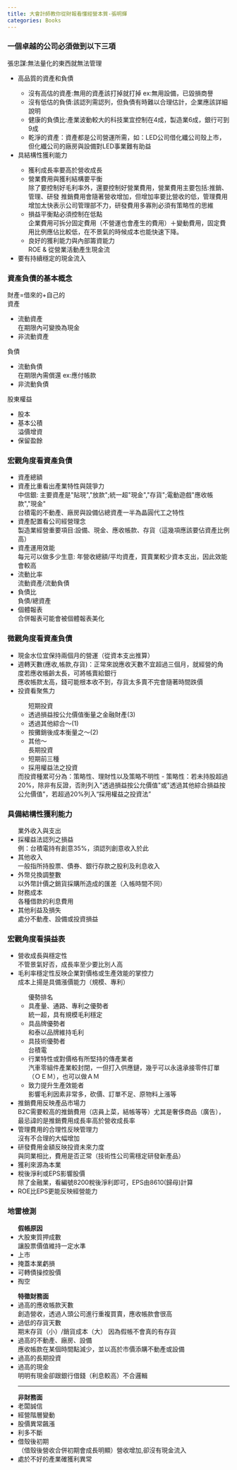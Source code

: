 ```yaml
---
title: 大會計師教你從財報看懂經營本質-張明輝
categories: Books
---
```




<div class="container-fluid">
    <div class="row single-entry">
        <p>
            <h3>一個卓越的公司必須做到以下三項</h3>
            張忠謀:無法量化的東西就無法管理
            <ul>
                <li>高品質的資產和負債</li>
                <ul>
                    <li>沒有高估的資產:無用的資產該打掉就打掉 ex:無用設備，已毀損商譽</li>
                    <li>沒有低估的負債:該認列需認列，但負債有時難以合理估計，企業應該詳細說明</li>
                    <li>健康的負債比:產業波動較大的科技業宜控制在4成，製造業6成，銀行可到9成</li>
                    <li>乾淨的資產：資產都是公司營運所需，如：LED公司借化纖公司殼上市，但化纖公司的廠房與設備對LED事業難有助益</li>
                </ul>
                <li>具結構性獲利能力</li>
                <ul>
                    <li>獲利成長率要高於營收成長</li>
                    <li>營業費用與獲利結構要平衡</li>
                    除了要控制好毛利率外，還要控制好營業費用，營業費用主要包括:推銷、管理、研發
                    推銷費用會隨著營收增加，但增加率要比營收的低，管理費用增加太快表示公司管理部不力，研發費用多寡則必須有策略性的思維
                    <li>損益平衡點必須控制在低點</li>
                    企業費用可拆分固定費用（不營運也會產生的費用）＋變動費用，固定費用比例應佔比較低，在不景氣的時候成本也能快速下降。
                    <li>良好的獲利能力與內部籌資能力</li>
                    ROE & 從營業活動產生現金流
                </ul>
                <li>要有持續穩定的現金流入</li>
            </ul>
            <h3>資產負債的基本概念</h3>
            <p>
                財產=借來的+自己的<br>
                資產
                <ul>
                    <li>流動資產</li>
                    在期限內可變換為現金
                    <li>非流動資產</li>
                </ul>
                負債
                <ul>
                    <li>流動負債</li>
                    在期限內需償還 ex:應付帳款
                    <li>非流動負債</li>
                </ul>
                股東權益
                <ul>
                    <li>股本</li>
                    <li>基本公積</li>
                    溢價增資
                    <li>保留盈餘</li>
                </ul>
            </p>
            <h3>宏觀角度看資產負債</h3>
            <ul>
                <li>資產總額</li>
                <li>資產比重看出產業特性與競爭力</li>
                中信銀: 主要資產是"貼現","放款";統一超"現金","存貨";電動遊戲"應收帳款","現金"<br>
                台積電的不動產、廠房與設備佔總資產一半為晶圓代工之特性
                <li>資產配置看公司經營理念</li>
                製造業經營重要項目:設備、現金、應收帳款、存貨（這幾項應該要佔資產比例高）
                <li>資產運用效能</li>
                每元可以做多少生意: 年營收總額/平均資產，買賣業較少資本支出，因此效能會較高
                <li>流動比率</li>
                流動資產/流動負債
                <li>負債比</li>
                負債/總資產
                <li>個體報表</li>
                合併報表可能會被個體報表美化
            </ul>
            <h3>微觀角度看資產負債</h3>
            <ul>
                <li>現金水位宜保持兩個月的營運（從資本支出推算）</li>
                <li>週轉天數(應收,帳款,存貨)：正常來說應收天數不宜超過三個月，就經營的角度若應收帳齡太長，可將帳賣給銀行</li>
                應收帳款太高，錢可能根本收不到，存貨太多賣不完會隨著時間跌價
                <li>投資看聚焦力</li>
                <ul>短期投資
                    <li>透過損益按公允價值衡量之金融財產(3)</li>
                    <li>透過其他綜合～(1)</li>
                    <li>按攤銷後成本衡量之～(2)</li>
                    <li>其他～</li>
                    長期投資
                    <li>短期前三種</li>
                    <li>採用權益法之投資</li>
                </ul>
                而投資種累可分為：策略性、理財性以及策略不明性
                - 策略性：若未持股超過20%，除非有反證，否則列入"透過損益按公允價值"或"透過其他綜合損益按公允價值"，若超過20%列入“採用權益之投資法”
            </ul>
            <h3>具備結構性獲利能力</h3>
            <ul>業外收入與支出
                <li>採權益法認列之損益</li>
                例：台積電持有創意35%，須認列創意收入於此
                <li>其他收入</li>
                一般指所持股票、債券、銀行存款之股利及利息收入
                <li>外幣兑換調整數</li>
                以外幣計價之銷貨採購所造成的匯差（入帳時間不同）
                <li>財務成本</li>
                各種借款的利息費用
                <li>其他利益及損失</li>
                處分不動產、設備或投資損益
            </ul>
            <h3>宏觀角度看損益表</h3>
            <ul>
                <li>營收成長與穩定性</li>
                不管景氣好否，成長率至少要比別人高
                <li>毛利率穩定性反映企業對價格或生產效能的掌控力</li>
                成本上揚是具備漲價能力（規模、專利）
                <ul>優勢排名
                    <li>具產量、通路、專利之優勢者</li>
                    統一超，具有規模毛利穩定
                    <li>具品牌優勢者</li>
                    和泰以品牌維持毛利
                    <li>具技術優勢者</li>
                    台積電
                    <li>行業特性或對價格有所堅持的傳產業者</li>
                    汽車零組件產業較封閉，一但打入供應鏈，幾乎可以永遠承接零件訂單（ＯＥＭ），也可以做ＡＭ
                    <li>致力提升生產效能者</li>
                    影響毛利因素非常多，砍價、訂單不足、原物料上漲等
                </ul>
                <li>推銷費用反映產品市場力</li>
                B2C需要較高的推銷費用（店員上菜，結帳等等）尤其是奢侈商品（廣告），最忌諱的是推銷費用成長率高於營收成長率
                <li>管理費用的合理性反映管理力</li>
                沒有不合理的大幅增加
                <li>研發費用金額反映投資未來力度</li>
                與同業相比，費用是否正常（技術性公司需穩定研發新產品）
                <li>獲利來源為本業</li>
                <li>稅後淨利或EPS影響股價</li>
                除了金融業，看編號8200稅後淨利即可，EPS由8610(歸母)計算
                <li>ROE比EPS更能反映經營能力</li>
            </ul>
            <h3>地雷檢測</h3>
            <ul>
                <b> 假帳原因 </b>
                <li>大股東質押成數</li>
                讓股票價值維持一定水準
                <li>上市</li>
                <li>掩蓋本業虧損</li>
                <li>可轉債操控股價</li>
                <li>掏空</li>
            </ul>
            <ul>
                <b> 特徵財務面 </b>
                <li>過高的應收帳款天數</li>
                創造營收，透過人頭公司進行重複買賣，應收帳款會很高
                <li>過低的存貨天數</li>
                期末存貨（小）/銷貨成本（大） 因為假帳不會真的有存貨
                <li>過高的不動產、廠房、設備</li>
                應收帳款在某個時間點減少，並以高於市價添購不動產或設備
                <li>過高的長期投資</li>
                <li>過高的現金</li>
                明明有現金卻跟銀行借錢（利息較高）不合邏輯
                <hr>
                <b >非財務面 </b>
                <li>老闆誠信</li>
                <li>經營階層變動</li>
                <li>股價異常飆漲</li>
                <li>利多不斷</li>
                <li>借殼後初期</li>
                （借殼後營收合併初期會成長明顯）營收增加,卻沒有現金流入
                <li>處於不好的產業確獲利異常</li>
            </ul>
        </p>
    </div>
</div>

